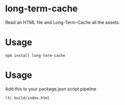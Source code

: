 # long-term-cache
Read an HTML file and Long-Term-Cache all the assets.

# Usage

```npm install long-term-cache```

# Usage

Add this to your package.json script pipeline

```ltc build/index.html```
